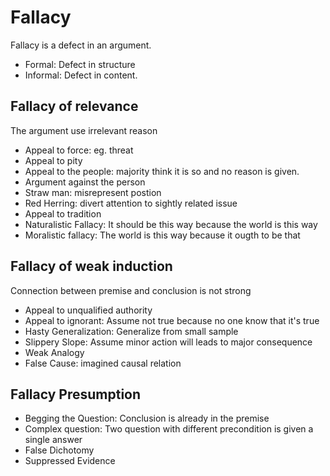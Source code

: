 # Fallacy

Fallacy is a defect in an argument.

- Formal: Defect in structure
- Informal: Defect in content.

## Fallacy of relevance

The argument use irrelevant reason

- Appeal to force: eg. threat
- Appeal to pity
- Appeal to the people: majority think it is so and no reason is given.
- Argument against the person
- Straw man: misrepresent postion
- Red Herring: divert attention to sightly related issue
- Appeal to tradition
- Naturalistic Fallacy: It should be this way because the world is this way
- Moralistic fallacy: The world is this way because it ougth to be that

## Fallacy of weak induction

Connection between premise and conclusion is not strong

- Appeal to unqualified authority
- Appeal to ignorant: Assume not true because no one know that it's true
- Hasty Generalization: Generalize from small sample
- Slippery Slope: Assume minor action will leads to major consequence
- Weak Analogy
- False Cause: imagined causal relation

## Fallacy Presumption

- Begging the Question: Conclusion is already in the premise
- Complex question: Two question with different precondition is given a single answer
- False Dichotomy
- Suppressed Evidence



